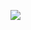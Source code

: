 [![](https://lewistehminerz.dev/assets/img/bunger.gif)](https://discord.com/api/oauth2/authorize?client_id=856180135824719883&permissions=16384&scope=bot)